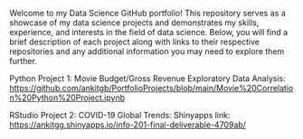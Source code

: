 Welcome to my Data Science GitHub portfolio! This repository serves as a showcase of my data science projects and demonstrates my skills, experience, and interests in the field of data science. Below, you will find a brief description of each project along with links to their respective repositories and any additional information you may need to explore them further.

Python Project 1: Movie Budget/Gross Revenue Exploratory Data Analysis: https://github.com/ankitgb/PortfolioProjects/blob/main/Movie%20Correlation%20Python%20Project.ipynb


RStudio Project 2: COVID-19 Global Trends: Shinyapps link: https://ankitgg.shinyapps.io/info-201-final-deliverable-4709ab/
